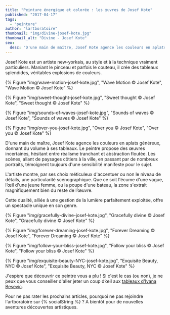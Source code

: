 ```yaml
---
title: "Peinture énergique et colorée : les œuvres de Josef Kote"
published: "2017-04-17"
tags: 
  - "peinture"
author: "lartboratoire"
thumbnail: "img/divine-josef-kote.jpg"
thumbnail_alt: "Divine - Josef Kote"
seo:
  desc: "D'une main de maître, Josef Kote agence les couleurs en aplats généreux, donnant du volume à ses tableaux. Le peintre propose des œuvres incertaines, hésitant"
---
```


Josef Kote est un artiste new-yorkais, au style et à la technique vraiment particuliers. Maniant le pinceau et parfois le couteau, il crée des tableaux splendides, véritables explosions de couleurs. 


{% Figure "img/wave-motion-josef-kote.jpg", "Wave Motion © Josef Kote", "Wave Motion © Josef Kote" %}

{% Figure "img/sweet-thought-josef-kote.jpg", "Sweet thought © Josef Kote", "Sweet thought © Josef Kote" %}

{% Figure "img/sounds-of-waves-josef-kote.jpg", "Sounds of waves © Josef Kote", "Sounds of waves © Josef Kote" %}

{% Figure "img/over-you-josef-kote.jpg", "Over you © Josef Kote", "Over you © Josef Kote" %}


D'une main de maître, Josef Kote agence les couleurs en aplats généreux, donnant du volume à ses tableaux. Le peintre propose des œuvres incertaines, hésitant entre réalisme tranchant et abstraction floutée. Les scènes, allant de paysages côtiers à la ville, en passant par de nombreux portraits, témoignent toujours d'une sensibilité manifeste pour le sujet.

L'artiste montre, par ses choix méticuleux d'accentuer ou non le niveau de détails, une particularité scénographique. Que ce soit l'écume d'une vague, l’œil d'une jeune femme, ou la poupe d'une bateau, la zone s'extrait magnifiquement bien du reste de l’œuvre.

Cette dualité, alliée à une gestion de la lumière parfaitement exploitée, offre un spectacle unique en son genre.


{% Figure "img/gracefully-divine-josef-kote.jpg", "Gracefully divine © Josef Kote", "Gracefully divine © Josef Kote" %}

{% Figure "img/forever-dreaming-josef-kote.jpg", "Forever Dreaming © Josef Kote", "Forever Dreaming © Josef Kote" %}

{% Figure "img/follow-your-bliss-josef-kote.jpg", "Follow your bliss © Josef Kote", "Follow your bliss © Josef Kote" %}

{% Figure "img/exquisite-beauty-NYC-josef-kote.jpg", "Exquisite Beauty, NYC © Josef Kote", "Exquisite Beauty, NYC © Josef Kote" %}

J'espère que découvrir ce peintre vous a plu ! Si c'est le cas (ou non), je ne peux que vous conseiller d'aller jeter un coup d’œil aux [tableaux d'Ivana Besevic](/ivana-besevic-portraits-emotions/).

Pour ne pas rater les prochains articles, pourquoi ne pas rejoindre l'artboratoire sur {% socialString %} ? A bientôt pour de nouvelles aventures découvertes artistiques.
